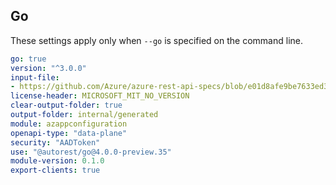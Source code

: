 ## Go

These settings apply only when `--go` is specified on the command line.

``` yaml
go: true
version: "^3.0.0"
input-file:
- https://github.com/Azure/azure-rest-api-specs/blob/e01d8afe9be7633ed36db014af16d47fec01f737/specification/appconfiguration/data-plane/Microsoft.AppConfiguration/stable/1.0/appconfiguration.json
license-header: MICROSOFT_MIT_NO_VERSION
clear-output-folder: true
output-folder: internal/generated
module: azappconfiguration
openapi-type: "data-plane"
security: "AADToken"
use: "@autorest/go@4.0.0-preview.35"
module-version: 0.1.0
export-clients: true
```
